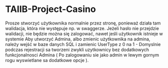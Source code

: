 # TAIIB-Project-Casino
Prosze stworzyć użytkownika normalnie przez stronę, ponieważ działa tam walidacja, która nie występuje np. w swaggerze. Jeżeli hasło nie przejdzie walidacji, nie będzie można się zalogować, nawet jeśli użytkownik istnieje w systemie
Aby utworzyć Admina, albo zmienic użytkownika na admina, należy wejść w baze danych SQL i zamienic UserType z 0 na 1 - Domyslnie podczas rejestracji sa tworzeni zwykli uzytkownicy bez dodatkowych funkcjonalnosci Admina
( Po zalogowaniu sie jako admin w lewym gornym rogu wyswietlane sa dodatkowe opcje ).
